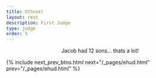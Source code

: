 ```yaml
---
title: Othniel
layout: rest
description: First Judge
type: judge
order: 5
---
```



<div class="section main">
        <div class="container">
            <p markdown="1" style="text-align: center;">
            Jacob had 12 sons... thats a lot!
            </p>
            {% include next_prev_btns.html next="/_pages/ehud.html" prev="/_pages/ehud.html" %}
        </div>
</div>